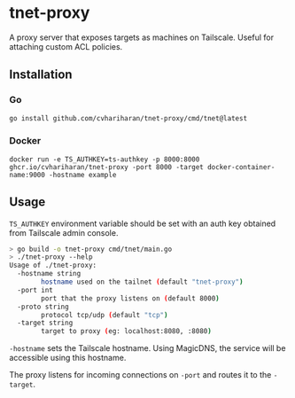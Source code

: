 # tnet-proxy
A proxy server that exposes targets as machines on Tailscale. Useful for attaching custom ACL policies.

## Installation
### Go
```bash
go install github.com/cvhariharan/tnet-proxy/cmd/tnet@latest
```
### Docker
```
docker run -e TS_AUTHKEY=ts-authkey -p 8000:8000 ghcr.io/cvhariharan/tnet-proxy -port 8000 -target docker-container-name:9000 -hostname example
```

## Usage
`TS_AUTHKEY` environment variable should be set with an auth key obtained from Tailscale admin console.
```bash
> go build -o tnet-proxy cmd/tnet/main.go
> ./tnet-proxy --help
Usage of ./tnet-proxy:
  -hostname string
        hostname used on the tailnet (default "tnet-proxy")
  -port int
        port that the proxy listens on (default 8000)
  -proto string
        protocol tcp/udp (default "tcp")
  -target string
        target to proxy (eg: localhost:8080, :8080)
```
`-hostname` sets the Tailscale hostname. Using MagicDNS, the service will be accessible using this hostname.

The proxy listens for incoming connections on `-port` and routes it to the `-target`.
